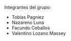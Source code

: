 Integrantes del grupo:

  - Tobias Pagniez
  - Nazareno Luna
  - Facundo Ceballos
  - Valentino Lozano Massey
